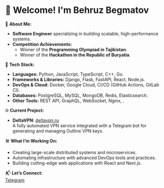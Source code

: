 # 🚀 Welcome! I'm Behruz Begmatov

🌟 **About Me:**
- **Software Engineer** specializing in building scalable, high-performance systems.
- **Competition Achievements:**  
  - Winner of the **Programming Olympiad in Tajikistan**.  
  - Winner of the **Hackathon in the Republic of Buryatia**.  

🔧 **Tech Stack:**
- **Languages:** Python, JavaScript, TypeScript, C++, Go.  
- **Frameworks & Libraries:** Django, Flask, FastAPI, React, Node.js.  
- **DevOps & Cloud:** Docker, Google Cloud, CI/CD (GitHub Actions, GitLab CI).  
- **Databases:** PostgreSQL, MySQL, MongoDB, Redis, Elasticsearch.  
- **Other Tools:** REST API, GraphQL, WebSocket, Nginx, .  

🌐 **Current Project:**
- **DeltaVPN**: [deltavpn.ru](https://deltavpn.ru)  
  A fully automated VPN service integrated with a Telegram bot for generating and managing Outline VPN keys.

🛠️ **What I’m Working On:**
- Creating large-scale distributed systems and microservices.  
- Automating infrastructure with advanced DevOps tools and practices.  
- Building cutting-edge web applications with React and Next.js.  

📬 **Let’s Connect:**  
[Telegram](https://t.me/behruzbegmatov)  
